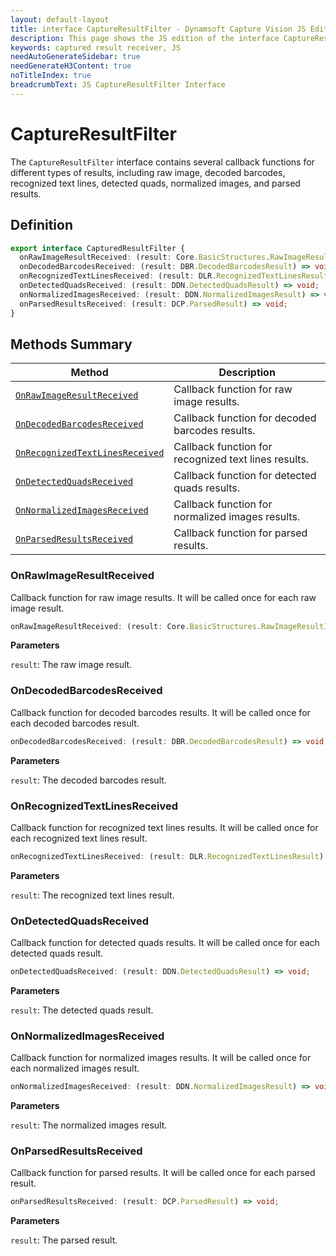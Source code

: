 ```yaml
---
layout: default-layout
title: interface CaptureResultFilter - Dynamsoft Capture Vision JS Edition API Reference
description: This page shows the JS edition of the interface CaptureResultFilter in Core Module.
keywords: captured result receiver, JS
needAutoGenerateSidebar: true
needGenerateH3Content: true
noTitleIndex: true
breadcrumbText: JS CaptureResultFilter Interface
---
```


# CaptureResultFilter

The `CaptureResultFilter` interface contains several callback functions for different types of results, including raw image, decoded barcodes, recognized text lines, detected quads, normalized images, and parsed results.

## Definition

```ts
export interface CapturedResultFilter {
  onRawImageResultReceived: (result: Core.BasicStructures.RawImageResultItem) => void;
  onDecodedBarcodesReceived: (result: DBR.DecodedBarcodesResult) => void;
  onRecognizedTextLinesReceived: (result: DLR.RecognizedTextLinesResult) => void;
  onDetectedQuadsReceived: (result: DDN.DetectedQuadsResult) => void;
  onNormalizedImagesReceived: (result: DDN.NormalizedImagesResult) => void;
  onParsedResultsReceived: (result: DCP.ParsedResult) => void;
} 
```

## Methods Summary

| Method                                                            | Description                                          |
| ----------------------------------------------------------------- | ---------------------------------------------------- |
| [`OnRawImageResultReceived`](#onrawimageresultreceived)           | Callback function for raw image results.             |
| [`OnDecodedBarcodesReceived`](#ondecodedbarcodesreceived)         | Callback function for decoded barcodes results.      |
| [`OnRecognizedTextLinesReceived`](#onrecognizedtextlinesreceived) | Callback function for recognized text lines results. |
| [`OnDetectedQuadsReceived`](#ondetectedquadsreceived)             | Callback function for detected quads results.        |
| [`OnNormalizedImagesReceived`](#onnormalizedimagesreceived)       | Callback function for normalized images results.     |
| [`OnParsedResultsReceived`](#onparsedresultsreceived)             | Callback function for parsed results.                |

### OnRawImageResultReceived

Callback function for raw image results. It will be called once for each raw image result.

```ts
onRawImageResultReceived: (result: Core.BasicStructures.RawImageResultItem) => void;
```

**Parameters**

`result`: The raw image result.

### OnDecodedBarcodesReceived

Callback function for decoded barcodes results. It will be called once for each decoded barcodes result.

```ts
onDecodedBarcodesReceived: (result: DBR.DecodedBarcodesResult) => void;
```

**Parameters**

`result`: The decoded barcodes result.

### OnRecognizedTextLinesReceived

Callback function for recognized text lines results. It will be called once for each recognized text lines result.

```ts
onRecognizedTextLinesReceived: (result: DLR.RecognizedTextLinesResult) => void;
```

**Parameters**

`result`: The recognized text lines result.

### OnDetectedQuadsReceived

Callback function for detected quads results. It will be called once for each detected quads result.

```ts
onDetectedQuadsReceived: (result: DDN.DetectedQuadsResult) => void;
```

**Parameters**

`result`: The detected quads result.

### OnNormalizedImagesReceived

Callback function for normalized images results. It will be called once for each normalized images result.

```ts
onNormalizedImagesReceived: (result: DDN.NormalizedImagesResult) => void;
```

**Parameters**

`result`: The normalized images result.

### OnParsedResultsReceived

Callback function for parsed results. It will be called once for each parsed result.

```ts
onParsedResultsReceived: (result: DCP.ParsedResult) => void;
```

**Parameters**

`result`: The parsed result.